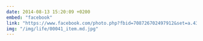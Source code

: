 ```yaml
---
date: 2014-08-13 15:20:09 +0200
embed: "facebook"
link: "https://www.facebook.com/photo.php?fbid=708726702497912&set=a.434824216554830.89303.100000817666251&type=3&theater"
img: "/img/life/00041_item.md.jpg"
---
```

